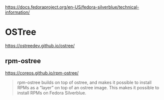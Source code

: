 https://docs.fedoraproject.org/en-US/fedora-silverblue/technical-information/

# OSTree
https://ostreedev.github.io/ostree/

## rpm-ostree
https://coreos.github.io/rpm-ostree/
>rpm-ostree builds on top of ostree, and makes it possible to install RPMs as a “layer” on top of an ostree image. This makes it possible to install RPMs on Fedora Silverblue.
